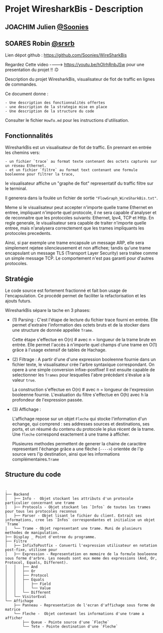 # Projet WiresharkBis - Description 
## JOACHIM  Julien [@Soonies](https://github.com/Soonies)
## SOARES Robin [@srsrb](https://github.com/srsrb)

Lien dépot github : https://github.com/Soonies/WireSharkBis

Regardez Cette video ----> https://youtu.be/hOIrhRnbJSw pour une presentation du projet !! :D

Description du projet WiresharkBis, visualisateur de flot de traffic en lignes de commandes.

Ce document donne :

    - Une description des fonctionnalités offertes
    - une description de la strategie mise en place
    - Une description de la structure du code

Consulter le fichier `HowTo.md` pour les instructions d'utilisation.

## Fonctionnalités
WiresharkBis est un visualisateur de flot de traffic. En prennant en entrée les chemins vers:

    - un fichier `trace` au format texte contenant des octets capturés sur un réseau Ethernet.
    - et un fichier `filtre` au format text contenant une formule booleenne pour filtrer la trace,

le visualisateur affiche un "graphe de flot" representatif du traffic filtre sur le terminal. 

Il generera dans la foulée un fichier de sortie `"FlowGraph_WireSharkBis.txt"`.

Meme si le visualisateur peut accepter n'importe quelle trame Ethernet en entree, impliquant n'importe quel protocole, il ne sera capable d'analyser et de reconnaitre que les protocoles suivants: Ethernet, Ipv4, TCP et Http. 
En regle generale, le visualisateur sera capable de traiter n'importe quelle entree, mais n'analysera correctement que les trames impliquants les protocoles precedents.

Ainsi, si par exemple une trame encapsule un message ARP, elle sera simplement rejetee silencieusement et non affichee; tandis qu'une trame encapsulant un message TLS (Transport Layer Security) sera traitee comme un simple message TCP. Le comportement n'est pas garanti pour d'autres protocoles.

## Stratégie 
Le code source est fortement fractionné et fait bon usage de l'encapsulation. Ce procédé permet de faciliter la refactorisation et les ajouts futurs.

WiresharkBis sépare la tache en 3 phases:

   - (1) Parsing :
        C'est l'étape de lecture du fichier trace fourni en entrée. Elle permet d'extraire l'information des octets bruts et de la stocker dans une structure de donnée appellée `Trame`. 

        Cette étape s'effectue en O(n) # avec n = longueur de la trame brute en entrée.
        Elle permet l'accès à n'importe quel champs d'une trame en O(1) grâce à l'usage extensif de tables de Hachage. 

   - (2) Filtrage : 
        A partir d'une d'une expression booleenne fournie dans un fichier texte, le visualisateur crée l'arbre syntaxique correspondant. On opere à une simple conversion infixe-postfixe! Il est ensuite capable de selectionner les ``Trames`` pour lesquelles l'abre précèdant s'évalue a la valeur `true`.

        La construction s'effectue en O(n) # avec n = longueur de l'expression booleenne fournie.
        L'evaluation du filtre s'effectue en O(h) avec h la profondeur de l'expression passée.
        

   - (3) Affichage : 

        L'affichage repose sur un objet `Fleche` qui stocke l'information d'un echange, qui comprend : ses addresses sources et destinations, ses ports, et un résumé du contenu du protocole le plus récent de la trame. Une `fleche` correspond exactement à une trame à afficher.

        Plusieures methodes permettent de generer la chaine de caractère representant l'échange grâce a une flèche (`---->`) orientée de l'ip source vers l'ip destination, ainsi que les informations complémentaires.``Trame``



## Structure du code

```

.
├── Backend
│   ├── Info -  Objet stockant les attributs d'un protocole particulier concernant une trame
│   ├── Protocols - Objet stockant les `Infos` de toutes les trames pour tous les protocoles reconnus
│   ├── Parser - Objet lisant le fichier du client. Extrait ses informations, cree les `Infos` correspondantes et initialise un objet `Trame`
│   └── Trame - Objet representant une trame. Muni de plusieurs methodes de manipulation.
├── Display _ Point d'entree du programme.
├── Filtre
│   ├── InfixToPostfix - Converti l'expression utilisateur en notation post-fixe, utilisee pour
│   ├── Expression - Representation en memoire de la formule booleenne sous forme d'arbre. Les noeuds sont eux meme des expressions (And, Or, Protocol, Equals, Different).
│   │   ├── And
│   │   ├── Or
│   │   ├── Protocol
│   │   ├── Equals
│   │   │   ├── Field
│   │   │   └── Value
│   │   └── Different
│   └── VisitorEval
└── Affichage
    ├── Panneau - Representation de l'ecran d'affichage sous forme de matrice
    └── Fleche -  Objet contenant les informations d'une trame a afficher
        ├── Queue - Pointe source d'une `Fleche`
        └── Tete - Pointe destination d'une `Fleche`

```


